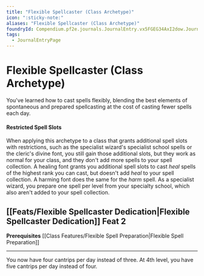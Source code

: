 ```yaml
---
title: "Flexible Spellcaster (Class Archetype)"
icon: ":sticky-note:"
aliases: "Flexible Spellcaster (Class Archetype)"
foundryId: Compendium.pf2e.journals.JournalEntry.vx5FGEG34AxI2dow.JournalEntryPage.4YtHynO8i1a33zo9
tags:
  - JournalEntryPage
---
```


# Flexible Spellcaster (Class Archetype)
You've learned how to cast spells flexibly, blending the best elements of spontaneous and prepared spellcasting at the cost of casting fewer spells each day.

#### Restricted Spell Slots

When applying this archetype to a class that grants additional spell slots with restrictions, such as the specialist wizard's specialist school spells or the cleric's divine font, you still gain those additional slots, but they work as normal for your class, and they don't add more spells to your spell collection. A healing font grants you additional spell slots to cast _heal_ spells of the highest rank you can cast, but doesn't add _heal_ to your spell collection. A harming font does the same for the _harm_ spell. As a specialist wizard, you prepare one spell per level from your specialty school, which also aren't added to your spell collection.

## [[Feats/Flexible Spellcaster Dedication|Flexible Spellcaster Dedication]] Feat 2

**Prerequisites** [[Class Features/Flexible Spell Preparation|Flexible Spell Preparation]]

* * *

You now have four cantrips per day instead of three. At 4th level, you have five cantrips per day instead of four.